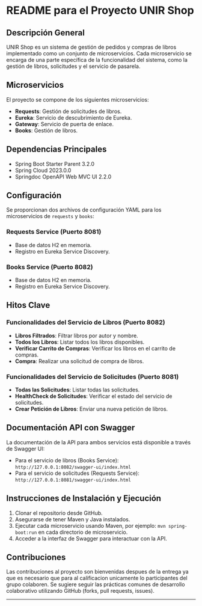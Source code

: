 # README para el Proyecto UNIR Shop

## Descripción General
UNIR Shop es un sistema de gestión de pedidos y compras de libros implementado como un conjunto de microservicios. Cada microservicio se encarga de una parte específica de la funcionalidad del sistema, como la gestión de libros, solicitudes y el servicio de pasarela.

## Microservicios
El proyecto se compone de los siguientes microservicios:
- **Requests**: Gestión de solicitudes de libros.
- **Eureka**: Servicio de descubrimiento de Eureka.
- **Gateway**: Servicio de puerta de enlace.
- **Books**: Gestión de libros.

## Dependencias Principales
- Spring Boot Starter Parent 3.2.0
- Spring Cloud 2023.0.0
- Springdoc OpenAPI Web MVC UI 2.2.0

## Configuración
Se proporcionan dos archivos de configuración YAML para los microservicios de `requests` y `books`:

### Requests Service (Puerto 8081)
- Base de datos H2 en memoria.
- Registro en Eureka Service Discovery.

### Books Service (Puerto 8082)
- Base de datos H2 en memoria.
- Registro en Eureka Service Discovery.

## Hitos Clave
### Funcionalidades del Servicio de Libros (Puerto 8082)
- **Libros Filtrados**: Filtrar libros por autor y nombre.
- **Todos los Libros**: Listar todos los libros disponibles.
- **Verificar Carrito de Compras**: Verificar los libros en el carrito de compras.
- **Compra**: Realizar una solicitud de compra de libros.

### Funcionalidades del Servicio de Solicitudes (Puerto 8081)
- **Todas las Solicitudes**: Listar todas las solicitudes.
- **HealthCheck de Solicitudes**: Verificar el estado del servicio de solicitudes.
- **Crear Petición de Libros**: Enviar una nueva petición de libros.

## Documentación API con Swagger
La documentación de la API para ambos servicios está disponible a través de Swagger UI:
- Para el servicio de libros (Books Service): `http://127.0.0.1:8082/swagger-ui/index.html`
- Para el servicio de solicitudes (Requests Service): `http://127.0.0.1:8081/swagger-ui/index.html`

## Instrucciones de Instalación y Ejecución
1. Clonar el repositorio desde GitHub.
2. Asegurarse de tener Maven y Java instalados.
3. Ejecutar cada microservicio usando Maven, por ejemplo: `mvn spring-boot:run` en cada directorio de microservicio.
4. Acceder a la interfaz de Swagger para interactuar con la API.

## Contribuciones
Las contribuciones al proyecto son bienvenidas despues de la entrega ya que es necesario que para al calificacion unicamente lo participantes del grupo colaboren. Se sugiere seguir las prácticas comunes de desarrollo colaborativo utilizando GitHub (forks, pull requests, issues).

---
